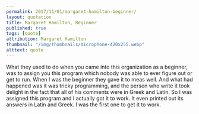 ```yaml
---
permalink: 2017/11/01/margaret-hamilton-beginner/
layout: quotation
title: Margaret Hamilton, Beginner
published: true
tags: [quote]
attribution: Margaret Hamilton
thumbnail: "/img/thumbnails/microphone-420x255.webp"
alttext: quote
---
```


What they used to do when you came into this organization as a beginner,
was to assign you this program which nobody was able to ever figure out
or get to run. When I was the beginner they gave it to meas well. And what
had happened was it was tricky programming, and the person who write it took
delight in the fact that all of his comments were in Greek and Latin. So
I was assigned this program and I actually got it to work. It even printed out
its answers in Latin and Greek. I was the first one to get it to work.
